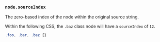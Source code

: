 ### `node.sourceIndex`

The zero-based index of the node within the original source string.

Within the following CSS, the `.baz` class node will have a `sourceIndex` of `12`.

```css
.foo, .bar, .baz {}
```
